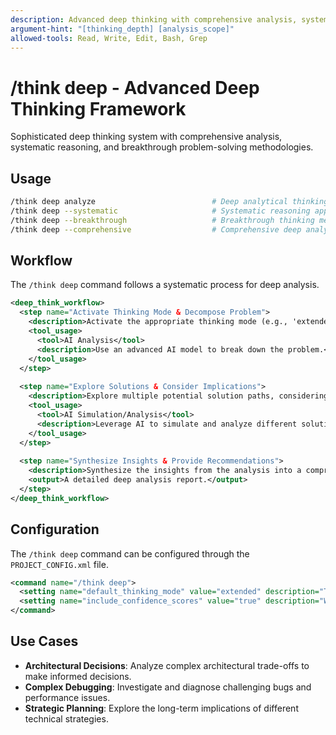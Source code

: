 ```yaml
---
description: Advanced deep thinking with comprehensive analysis, systematic reasoning, and breakthrough problem-solving methodologies
argument-hint: "[thinking_depth] [analysis_scope]"
allowed-tools: Read, Write, Edit, Bash, Grep
---
```


# /think deep - Advanced Deep Thinking Framework

Sophisticated deep thinking system with comprehensive analysis, systematic reasoning, and breakthrough problem-solving methodologies.

## Usage
```bash
/think deep analyze                          # Deep analytical thinking
/think deep --systematic                     # Systematic reasoning approach
/think deep --breakthrough                   # Breakthrough thinking methodology
/think deep --comprehensive                  # Comprehensive deep analysis
```

## Workflow

The `/think deep` command follows a systematic process for deep analysis.

```xml
<deep_think_workflow>
  <step name="Activate Thinking Mode & Decompose Problem">
    <description>Activate the appropriate thinking mode (e.g., 'extended' for a deep dive, 'ultra' for maximum depth) and decompose the complex problem into smaller, more manageable facets.</description>
    <tool_usage>
      <tool>AI Analysis</tool>
      <description>Use an advanced AI model to break down the problem.</description>
    </tool_usage>
  </step>
  
  <step name="Explore Solutions & Consider Implications">
    <description>Explore multiple potential solution paths, considering the pros and cons, edge cases, and long-term implications of each approach. This may involve running parallel analyses to compare different strategies.</description>
    <tool_usage>
      <tool>AI Simulation/Analysis</tool>
      <description>Leverage AI to simulate and analyze different solution paths.</description>
    </tool_usage>
  </step>
  
  <step name="Synthesize Insights & Provide Recommendations">
    <description>Synthesize the insights from the analysis into a comprehensive, structured recommendation. The output includes a detailed explanation of the recommended approach, confidence scores, and a clear, actionable implementation plan.</description>
    <output>A detailed deep analysis report.</output>
  </step>
</deep_think_workflow>
```

## Configuration

The `/think deep` command can be configured through the `PROJECT_CONFIG.xml` file.

```xml
<command name="/think deep">
  <setting name="default_thinking_mode" value="extended" description="The default thinking mode to use." />
  <setting name="include_confidence_scores" value="true" description="Whether to include confidence scores in the analysis." />
</command>
```

## Use Cases

*   **Architectural Decisions**: Analyze complex architectural trade-offs to make informed decisions.
*   **Complex Debugging**: Investigate and diagnose challenging bugs and performance issues.
*   **Strategic Planning**: Explore the long-term implications of different technical strategies.